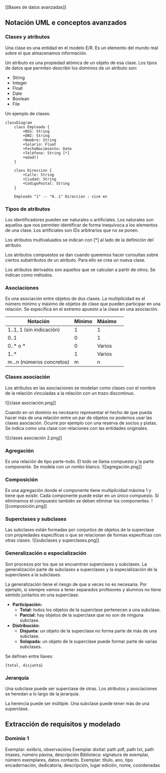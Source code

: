 [[Bases de datos avanzadas]]

## Notación UML e conceptos avanzados
### Clases y atributos
Una clase es una entidad en el modelo E/R. Es un elemento del mundo real sobre el que almacenamos información.

Un atributo es una propiedad atómica de un objeto de esa clase. Los tipos de datos que permiten describir los dominios de un atributo son:
+ String
+ Integer
+ Float
+ Date
+ Boolean
+ File

Un ejemplo de clases:

```mermaid
classDiagram
    class Empleado {
        +NSS: String
        +DNI: String
        +Nombre: String
        +Salario: Float
        +FechaNacimiento: Date
        +Teléfono: String [*]
        +edad()
    }

    class Direccion {
        +Calle: String
        +Ciudad: String
        +CodigoPostal: String
    }

    Empleado "1" -- "0..1" Direccion : vive en

```

### Tipos de atributos
Los identificadores pueden ser naturales o artificiales. Los naturales son aquellos que nos permiten identificar de forma inequívoca a los elementos de una clase. Los artificiales son IDs arbitrarios que no se ponen.

Los atributos multivaluados se indican con \[\*] al lado de la definición del atributo.

Los atributos compuestos se dan cuando queremos hacer consultas sobre ciertos subatributos de un atributo. Para ello se crea un nueva clase.

Los atributos derivados son aquellos que se calculan a partir de otros. Se indican como métodos.

### Asociaciones
Es una asociación entre objetos de dos clases. La multiplicidad es el número mínimo y máximo de objetos de clase que pueden participar en una relación. Se especifica en el extremo apuesto a la clase en una asociación. 

| Notación | Mínimo | Máximo |  |
| ---- | ---- | ---- | ---- |
| 1..1, 1 (sin indicación) | 1 | 1 |  |
| 0..1 | 0 | 1 |  |
| 0..\* o \* | 0 | Varios |  |
| 1..* | 1 | Varios |  |
| m...n (números concretos) | m | n |  |

### Clases asociación
Los atributos en las asociaciones se modelan como clases con el nombre de la relación vinculadas a la relación con un trazo discontinuo.

![[clase asociación.png]]

Cuando en un dominio es necesario representar el hecho de que pueda hacer más de una relación entre un par de objetos no podemos usar las clases asociación. Ocurre por ejemplo con una reserva de socios y pistas. Se indica como una clase con relaciones con las entidades originales.

![[clases asociación 2.png]]

### Agregación
Es una relación de tipo parte-todo. El todo se llama compuesto y la parte componente. Se modela con un rombo blanco.
![[agregación.png]]

### Composición
Es una agregación donde el componente tiene multiplicidad máxima 1 y tiene que existir. Cada componente puede estar en un único compuesto. Si eliminamos el compuesto también se deben eliminar los componentes.
![[composición.png]]

### Superclases y subclases
Las subclases están formadas por conjuntos de objetos de la superclase con propiedades específicas o que se relacionan de formas específicas con otras clases.
![[subclases y superclases.png]]

### Generalización o especialización
Son procesos por los que se encuentran superclases y subclases. La generalización parte de subclases a superclases y la especialización de la superclases a la subclases.

La generalización tiene el riesgo de que a veces no es necesaria. Por ejemplo, si siempre vamos a tener separados profesores y alumnos no tiene sentido juntarlos en una superclase.

+ **Participación:** 
	+ **Total:** todos los objetos de la superclase pertenecen a una subclase.
	+ **Parcial:** hay objetos de la superclase que no son de ninguna subclase.
+ **Distribución:** 
	+ **Disjunta:** un objeto de la superclase no forma parte de más de una subclase.
	+ **Solapada:** un objeto de la superclase puede formar parte de varias subclases.

Se definen entre llaves:
```
{total, disjunta}
```

### Jerarquía
Una subclase puede ser superclase de otras. Los atributos y asociaciones se heredan a lo largo de la jerarquía.

 La herencia puede ser múltiple. Una subclase puede tener más de una superclase.

## Extracción de requisitos y modelado
### Dominio 1
Exemplar: exlibris, observacións
Exemplar dixital: path pdf, path txt, path imaxes, número páxina, descripción
Biblioteca: signatura de exemplar, número exemplares, datos contacto.
Exemplar: título, ano, tipo encadernación, dedicatoria, descripción, lugar edición, nome, coordenadas
